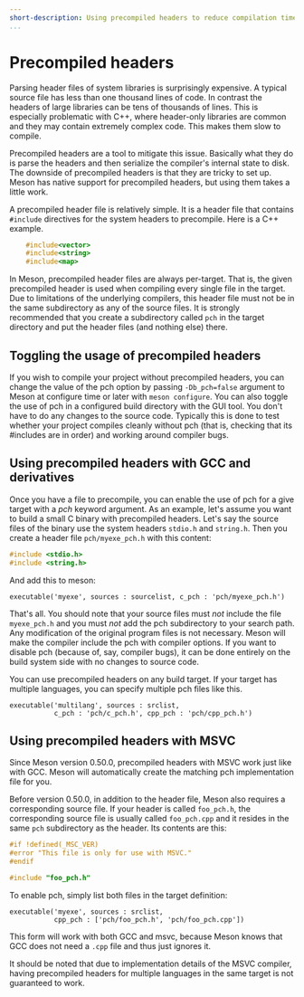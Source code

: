 ```yaml
---
short-description: Using precompiled headers to reduce compilation time
...
```


# Precompiled headers

Parsing header files of system libraries is surprisingly expensive. A
typical source file has less than one thousand lines of code. In
contrast the headers of large libraries can be tens of thousands of
lines. This is especially problematic with C++, where header-only
libraries are common and they may contain extremely complex code. This
makes them slow to compile.

Precompiled headers are a tool to mitigate this issue. Basically what
they do is parse the headers and then serialize the compiler's
internal state to disk. The downside of precompiled headers is that
they are tricky to set up. Meson has native support for precompiled
headers, but using them takes a little work.

A precompiled header file is relatively simple. It is a header file
that contains `#include` directives for the system headers to
precompile. Here is a C++ example.

```cpp
    #include<vector>
    #include<string>
    #include<map>
```

In Meson, precompiled header files are always per-target. That is, the
given precompiled header is used when compiling every single file in
the target. Due to limitations of the underlying compilers, this
header file must not be in the same subdirectory as any of the source
files. It is strongly recommended that you create a subdirectory
called `pch` in the target directory and put the header files (and
nothing else) there.

Toggling the usage of precompiled headers
--

If you wish to compile your project without precompiled headers, you
can change the value of the pch option by passing `-Db_pch=false`
argument to Meson at configure time or later with `meson configure`. You can
also toggle the use of pch in a configured build directory with the
GUI tool. You don't have to do any changes to the source
code. Typically this is done to test whether your project compiles
cleanly without pch (that is, checking that its #includes are in
order) and working around compiler bugs.

Using precompiled headers with GCC and derivatives
--

Once you have a file to precompile, you can enable the use of pch for
a give target with a *pch* keyword argument. As an example, let's assume
you want to build a small C binary with precompiled headers.
Let's say the source files of the binary use the system headers `stdio.h`
and `string.h`. Then you create a header file `pch/myexe_pch.h` with this
content:

```c
#include <stdio.h>
#include <string.h>
```

And add this to meson:

```meson
executable('myexe', sources : sourcelist, c_pch : 'pch/myexe_pch.h')
```

That's all. You should note that your source files must _not_ include
the file `myexe_pch.h` and you must _not_ add the pch subdirectory to
your search path. Any modification of the original program files is
not necessary. Meson will make the compiler include the pch with
compiler options. If you want to disable pch (because of, say,
compiler bugs), it can be done entirely on the build system side with
no changes to source code.

You can use precompiled headers on any build target. If your target
has multiple languages, you can specify multiple pch files like this.

```meson
executable('multilang', sources : srclist,
           c_pch : 'pch/c_pch.h', cpp_pch : 'pch/cpp_pch.h')
```

Using precompiled headers with MSVC
--
Since Meson version 0.50.0, precompiled headers with MSVC work just like
with GCC. Meson will automatically create the matching pch implementation
file for you.

Before version 0.50.0, in addition to the header file, Meson
also requires a corresponding source file. If your header is called
`foo_pch.h`, the corresponding source file is usually called
`foo_pch.cpp` and it resides in the same `pch` subdirectory as the
header. Its contents are this:

```cpp
#if !defined(_MSC_VER)
#error "This file is only for use with MSVC."
#endif

#include "foo_pch.h"
```

To enable pch, simply list both files in the target definition:

```meson
executable('myexe', sources : srclist,
           cpp_pch : ['pch/foo_pch.h', 'pch/foo_pch.cpp'])
```

This form will work with both GCC and msvc, because Meson knows that
GCC does not need a `.cpp` file and thus just ignores it.

It should be noted that due to implementation details of the MSVC
compiler, having precompiled headers for multiple languages in the
same target is not guaranteed to work.
